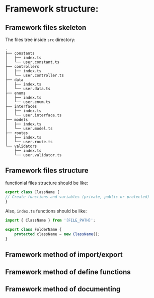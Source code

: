 # Framework structure:
## Framework files skeleton
The files tree inside `src` directory:
```tree
.
├── constants
│   ├── index.ts
│   └── user.constant.ts
├── controllers
│   ├── index.ts
│   └── user.controller.ts
├── data
│   ├── index.ts
│   └── user.data.ts
├── enums
│   ├── index.ts
│   └── user.enum.ts
├── interfaces
│   ├── index.ts
│   └── user.interface.ts
├── models
│   ├── index.ts
│   └── user.model.ts
├── routes
│   ├── index.ts
│   └── user.route.ts
└── validators
    ├── index.ts
    └── user.validator.ts
```
## Framework files structure
functionial files structure should be like:
```typescript
export class ClassName {
// Create functions and variables (private, public or protected)
}
```
Also, `index.ts` functions should be like:
```typescript
import { ClassName } from '[FILE_PATH]';

export class FolderName {
    protected className = new ClassName();
}
```
## Framework method of import/export
## Framework method of define functions
## Framework method of documenting
